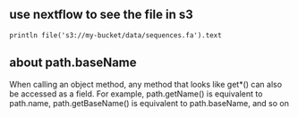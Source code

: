 ## use nextflow to see the file in s3

```
println file('s3://my-bucket/data/sequences.fa').text

```


##  about path.baseName

When calling an object method, any method that looks like get*() can also be accessed as a field. For example, path.getName() is equivalent to path.name, path.getBaseName() is equivalent to path.baseName, and so on
